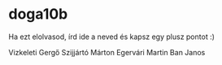 # doga10b

Ha ezt elolvasod, írd ide a neved és kapsz egy plusz pontot :)

Vizkeleti Gergő
Szijjártó Márton
Egervári Martin
Ban Janos
